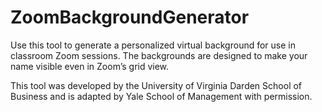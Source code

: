 # ZoomBackgroundGenerator

Use this tool to generate a personalized virtual background for use in classroom Zoom sessions. The backgrounds are designed to make your name visible even in Zoom’s grid view.

This tool was developed by the University of Virginia Darden School of Business and is adapted by Yale School of Management with permission.
